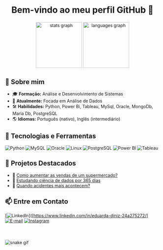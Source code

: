 
<h1 align="center">Bem-vindo ao meu perfil GitHub 👋</h1>

###

<div align="center">
  <img src="https://github-readme-stats.vercel.app/api?username=EduardaSantosDiniz&hide_title=false&hide_rank=false&show_icons=true&include_all_commits=true&count_private=true&disable_animations=false&theme=dracula&locale=en&hide_border=false" height="150" alt="stats graph"  />
  <img src="https://github-readme-stats.vercel.app/api/top-langs?username=EduardaSantosDiniz&locale=en&hide_title=false&layout=compact&card_width=320&langs_count=5&theme=dracula&hide_border=false" height="150" alt="languages graph"  />
</div>

###


## 📌 Sobre mim
- 🎓 **Formação:** Análise e Desenvolvimento de Sistemas
- 💼 **Atualmente:** Focada em Análise de Dados
- 🛠 **Habilidades:** Python, Power Bi, Tableau, MySql, Oracle, MongoDb, Maria Db, PostgreSQL
- 🌎 **Idiomas:** Português (nativo), Inglês (intermediário)

## 🚀 Tecnologias e Ferramentas
![Python](https://img.shields.io/badge/Python-3776AB?style=for-the-badge&logo=python&logoColor=white)
![MySQL](https://img.shields.io/badge/MySQL-4479A1?style=for-the-badge&logo=mysql&logoColor=white)
![Oracle](https://img.shields.io/badge/Oracle-F80000?style=for-the-badge&logo=oracle&logoColor=white)
![Linux](https://img.shields.io/badge/Linux-FCC624?style=for-the-badge&logo=linux&logoColor=black)
![PostgreSQL](https://img.shields.io/badge/PostgreSQL-316192?style=for-the-badge&logo=postgresql&logoColor=white)
![Power BI](https://img.shields.io/badge/Power%20BI-F2C811?style=for-the-badge&logo=power-bi&logoColor=black)
![Tableau](https://img.shields.io/badge/Tableau-E97627?style=for-the-badge&logo=tableau&logoColor=white)



## 📂 Projetos Destacados
- 🔹 [Como aumentar as vendas de um supermercado?](https://github.com/EduardaSantosDiniz/Vendas_supermecado)
- 🔹 [Estudando ciência de dados por 365 dias](https://medium.com/@eduardafaculdade0306/100-dias-aprendendo-ci%C3%AAncia-de-dados-8ce8c6934f53)
- 🔹 [Quando acidentes mais acontecem?](https://github.com/EduardaSantosDiniz/Quando-Acidente-Mais-Acontecem)

## 📫 Entre em Contato
[![LinkedIn](https://img.shields.io/badge/LinkedIn-0A66C2?style=for-the-badge&logo=linkedin&logoColor=white)]([https://www.linkedin.com/in/eduarda-diniz-24a275272/]
[![E-mail](https://img.shields.io/badge/Email-D14836?style=for-the-badge&logo=gmail&logoColor=white)](mailto:eduardafaculdade0306@gmail.com)
[![Instagram](https://img.shields.io/badge/Instagram-E4405F?style=for-the-badge&logo=instagram&logoColor=white)](https://www.instagram.com/eduardadiniz_s/)

###
<br clear="both">

![snake gif](https://github.com/EduardaSantosDiniz/EduardaSantosDiniz/blob/output/github-contribution-grid-snake.gif)
